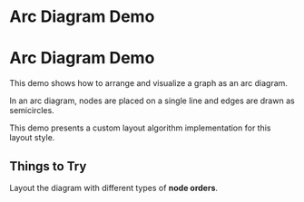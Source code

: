 <!--
 //////////////////////////////////////////////////////////////////////////////
 // @license
 // This file is part of yFiles for HTML 2.6.0.2.
 // Use is subject to license terms.
 //
 // Copyright (c) 2000-2023 by yWorks GmbH, Vor dem Kreuzberg 28,
 // 72070 Tuebingen, Germany. All rights reserved.
 //
 //////////////////////////////////////////////////////////////////////////////
-->
# Arc Diagram Demo

# Arc Diagram Demo

This demo shows how to arrange and visualize a graph as an arc diagram.

In an arc diagram, nodes are placed on a single line and edges are drawn as semicircles.

This demo presents a custom layout algorithm implementation for this layout style.

## Things to Try

Layout the diagram with different types of **node orders**.
